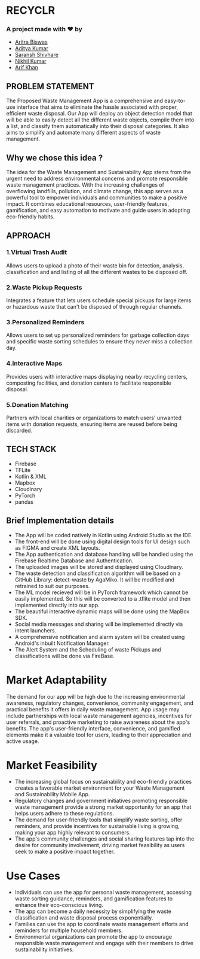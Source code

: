 
# RECYCLR
### A project made with ❤️ by 
* [Aritra Biswas](https://github.com/AritraBiswas9788)
* [Aditya Kumar](https://github.com/ak79036)
* [Saransh Shivhare](https://github.com/saranshs17)
* [Nikhil Kumar](https://github.com/mNik033)
* [Arif Khan](https://github.com/ARIF01KHAN)

## PROBLEM STATEMENT 
The Proposed Waste Management App is a comprehensive and easy-to-use interface that aims to eliminate the hassle associated with proper, efficient waste disposal. Our App will deploy an object detection model that will be able to easily detect all the different waste objects, compile them into a list, and classify them automatically into their disposal categories. It also aims to simplify and automate many different aspects of waste management.
## Why we chose this idea ?
The idea for the Waste Management and Sustainability App stems from the urgent need to address environmental concerns and promote responsible waste management practices. With the increasing challenges of overflowing landfills, pollution, and climate change, this app serves as a powerful tool to empower individuals and communities to make a positive impact. It combines educational resources, user-friendly features, gamification, and easy automation to motivate and guide users in adopting eco-friendly habits.
## APPROACH 
 ### 1.Virtual Trash Audit
 Allows users to upload a photo of their waste bin for detection, analysis, classification and and listing of all the different wastes to be disposed off. 
 ### 2.Waste Pickup Requests
 Integrates a feature that lets users schedule special pickups for large items or hazardous waste that can't be disposed of through regular channels. 
 ### 3.Personalized Reminders
 Allows users to set up personalized reminders for garbage collection days and specific waste sorting schedules to ensure they never miss a collection day. 
 ### 4.Interactive Maps
 Provides users with interactive maps displaying nearby recycling centers, composting facilities, and donation centers to facilitate responsible disposal.
 ### 5.Donation Matching
 Partners with local charities or organizations to match users' unwanted items with donation requests, ensuring items are reused before being discarded.
 
 ## TECH STACK 
* Firebase
* TFLite
* Kotlin & XML
* Mapbox
* Cloudinary
* PyTorch
* pandas
  
## Brief Implementation details
* The App will be coded natively in Kotlin using
Android Studio as the IDE.
* The front-end will be done using digital
design tools for UI design such as FIGMA and
create XML layouts.
* The App authentication and database
handling will be handled using the Firebase
Realtime Database and Authentication.
* The uploaded images will be stored and
displayed using Cloudinary.
* The waste detection and classification
algorithm will be based on a GitHub Library:
detect-waste by AgaMiko. It will be modified
and retrained to suit our purposes.
* The ML model recieved will be in PyTorch
framework which cannot be easily
implemented. So this will be converted to a
.tflite model and then implemented directly
into our app.
* The beautiful interactive dynamic maps will be done
using the MapBox SDK.
* Social media messages and sharing will be
implemented directly via intent launchers.
* A comprehensive notification and alarm system will
be created using Android's inbuilt Notification
Manager.
* The Alert System and the Scheduling of waste
Pickups and classifications will be done via FireBase.
 

# Market Adaptability

The demand for our app will be high due to the
increasing environmental awareness, regulatory
changes, convenience, community engagement,
and practical benefits it offers in daily waste
management.
App usage may include partnerships with local
waste management agencies, incentives for user
referrals, and proactive marketing to raise
awareness about the app's benefits.
The app's user-friendly interface, convenience,
and gamified elements make it a valuable tool for
users, leading to their appreciation and active
usage.

# Market Feasibility

* The increasing global focus on sustainability and
eco-friendly practices creates a favorable market
environment for your Waste Management and
Sustainability Mobile App.
* Regulatory changes and government initiatives
promoting responsible waste management provide
a strong market opportunity for an app that helps
users adhere to these regulations.
* The demand for user-friendly tools that simplify
waste sorting, offer reminders, and provide
incentives for sustainable living is growing, making
your app highly relevant to consumers.
* The app's community challenges and social
sharing features tap into the desire for community
involvement, driving market feasibility as users
seek to make a positive impact together.

# Use Cases

* Individuals can use the app for personal waste
management, accessing waste sorting guidance,
reminders, and gamification features to enhance their
eco-conscious living.
* The app can become a daily necessity by simplifying
the waste classification and waste disposal process
exponentially.
* Families can use the app to coordinate waste
management efforts and reminders for multiple
household members.
* Environmental organizations can promote the app to
encourage responsible waste management and
engage with their members to drive sustainability
initiatives.
